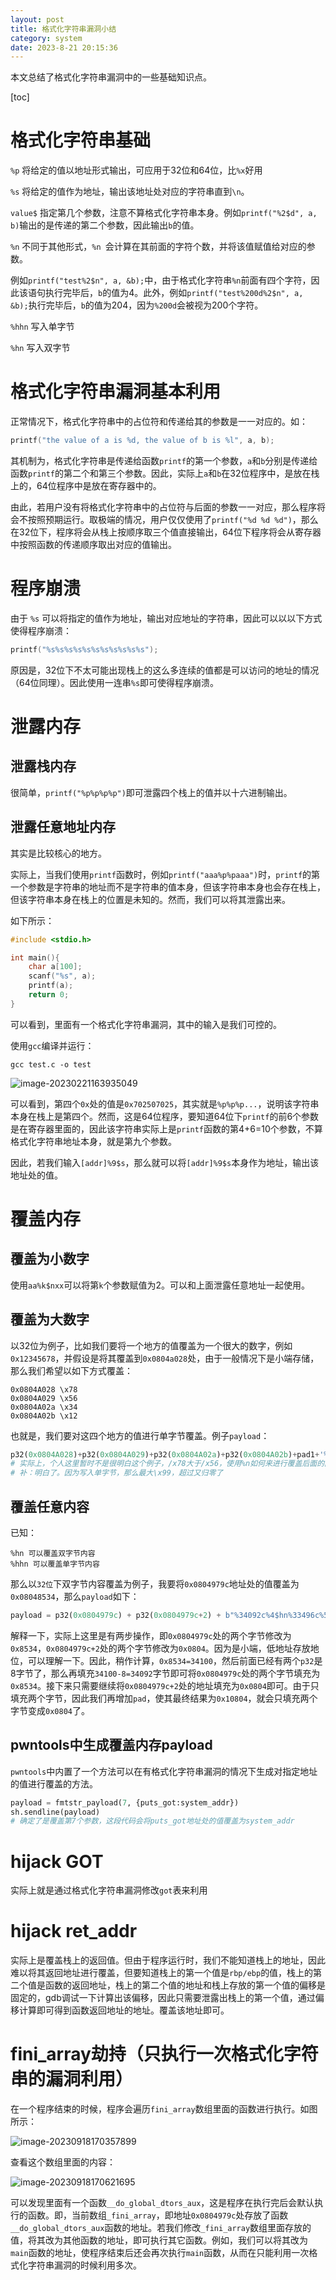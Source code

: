 ```yaml
---
layout: post
title: 格式化字符串漏洞小结
category: system
date: 2023-8-21 20:15:36
---
```

本文总结了格式化字符串漏洞中的一些基础知识点。
<!-- more -->
[toc]


# 格式化字符串基础

`%p` 将给定的值以地址形式输出，可应用于32位和64位，比`%x`好用

`%s` 将给定的值作为地址，输出该地址处对应的字符串直到`\n`。

`value$` 指定第几个参数，注意不算格式化字符串本身。例如`printf("%2$d", a, b)`输出的是传递的第二个参数，因此输出`b`的值。

`%n` 不同于其他形式，`%n `会计算在其前面的字符个数，并将该值赋值给对应的参数。

例如`printf("test%2$n", a, &b);`中，由于格式化字符串`%n`前面有四个字符，因此该语句执行完毕后，`b`的值为4。此外，例如`printf("test%200d%2$n", a, &b);`执行完毕后，`b`的值为204，因为`%200d`会被视为200个字符。

`%hhn` 写入单字节

`%hn` 写入双字节

# 格式化字符串漏洞基本利用

正常情况下，格式化字符串中的占位符和传递给其的参数是一一对应的。如：

```c
printf("the value of a is %d, the value of b is %l", a, b);
```

其机制为，格式化字符串是传递给函数`printf`的第一个参数，`a`和`b`分别是传递给函数`printf`的第二个和第三个参数。因此，实际上`a`和`b`在32位程序中，是放在栈上的，64位程序中是放在寄存器中的。

由此，若用户没有将格式化字符串中的占位符与后面的参数一一对应，那么程序将会不按照预期运行。取极端的情况，用户仅仅使用了`printf("%d %d %d")`，那么在32位下，程序将会从栈上按顺序取三个值直接输出，64位下程序将会从寄存器中按照函数的传递顺序取出对应的值输出。

# 程序崩溃

由于 `%s` 可以将指定的值作为地址，输出对应地址的字符串，因此可以以以下方式使得程序崩溃：

```c
printf("%s%s%s%s%s%s%s%s%s%s%s");
```

原因是，32位下不太可能出现栈上的这么多连续的值都是可以访问的地址的情况（64位同理）。因此使用一连串`%s`即可使得程序崩溃。

# 泄露内存

## 泄露栈内存

很简单，`printf("%p%p%p%p")`即可泄露四个栈上的值并以十六进制输出。

## 泄露任意地址内存

其实是比较核心的地方。

实际上，当我们使用`printf`函数时，例如`printf("aaa%p%paaa")`时，`printf`的第一个参数是字符串的地址而不是字符串的值本身，但该字符串本身也会存在栈上，但该字符串本身在栈上的位置是未知的。然而，我们可以将其泄露出来。

如下所示：

```c
#include <stdio.h>

int main(){
    char a[100];
    scanf("%s", a);
    printf(a);
    return 0;
}
```

可以看到，里面有一个格式化字符串漏洞，其中的输入是我们可控的。

使用`gcc`编译并运行：

`gcc test.c -o test`

![image-20230221163935049](https://ltfallpics.oss-cn-hangzhou.aliyuncs.com/images/image-20230221163935049.png)

可以看到，第四个`0x`处的值是`0x702507025`，其实就是`%p%p%p...`，说明该字符串本身在栈上是第四个。然而，这是64位程序，要知道64位下`printf`的前6个参数是在寄存器里面的，因此该字符串实际上是`printf`函数的第4+6=10个参数，不算格式化字符串地址本身，就是第九个参数。

因此，若我们输入`[addr]%9$s`，那么就可以将`[addr]%9$s`本身作为地址，输出该地址处的值。

# 覆盖内存

## 覆盖为小数字

使用`aa%k$nxx`可以将第`k`个参数赋值为2。可以和上面泄露任意地址一起使用。

## 覆盖为大数字

以32位为例子，比如我们要将一个地方的值覆盖为一个很大的数字，例如`0x12345678`，并假设是将其覆盖到`0x0804a028`处，由于一般情况下是小端存储，那么我们希望以如下方式覆盖：

```
0x0804A028 \x78
0x0804A029 \x56
0x0804A02a \x34
0x0804A02b \x12
```

也就是，我们要对这四个地方的值进行单字节覆盖。例子`payload`：

```python
p32(0x0804A028)+p32(0x0804A029)+p32(0x0804A02a)+p32(0x0804A02b)+pad1+'%6$n'+pad2+'%7$n'+pad3+'%8$n'+pad4+'%9$n'
# 实际上，个人这里暂时不是很明白这个例子，/x78大于/x56，使用%n如何来进行覆盖后面的内容呢？
# 补：明白了。因为写入单字节，那么最大\x99，超过又归零了
```

## 覆盖任意内容

已知：

```
%hn 可以覆盖双字节内容
%hhn 可以覆盖单字节内容
```

那么以`32位`下双字节内容覆盖为例子，我要将`0x0804979c`地址处的值覆盖为`0x08048534`，那么`payload`如下：

```python
payload = p32(0x0804979c) + p32(0x0804979c+2) + b"%34092c%4$hn%33496c%5$hn"
```

解释一下，实际上这里是有两步操作，即`0x0804979c`处的两个字节修改为`0x8534`，`0x0804979c+2`处的两个字节修改为`0x0804`。因为是小端，低地址存放地位，可以理解一下。因此，稍作计算，`0x8534=34100`，然后前面已经有两个`p32`是8字节了，那么再填充`34100-8=34092`字节即可将`0x0804979c`处的两个字节填充为`0x8534`。接下来只需要继续将`0x0804979c+2`处的地址填充为`0x0804`即可。由于只填充两个字节，因此我们再增加`pad`，使其最终结果为`0x10804`，就会只填充两个字节变成`0x0804`了。

## pwntools中生成覆盖内存payload

`pwntools`中内置了一个方法可以在有格式化字符串漏洞的情况下生成对指定地址的值进行覆盖的方法。

```python
payload = fmtstr_payload(7, {puts_got:system_addr})
sh.sendline(payload)
# 确定了是覆盖第7个参数，这段代码会将puts_got地址处的值覆盖为system_addr
```

# hijack GOT

实际上就是通过格式化字符串漏洞修改`got`表来利用

# hijack ret_addr

实际上是覆盖栈上的返回值。但由于程序运行时，我们不能知道栈上的地址，因此难以将其返回地址进行覆盖，但要知道栈上的第一个值是`rbp/ebp`的值，栈上的第二个值是函数的返回地址，栈上的第二个值的地址和栈上存放的第一个值的偏移是固定的，gdb调试一下计算出该偏移，因此只需要泄露出栈上的第一个值，通过偏移计算即可得到函数返回地址的地址。覆盖该地址即可。

# fini_array劫持（只执行一次格式化字符串的漏洞利用）

在一个程序结束的时候，程序会遍历`fini_array`数组里面的函数进行执行。如图所示：

![image-20230918170357899](https://ltfallpics.oss-cn-hangzhou.aliyuncs.com/images/202309181703063.png)

查看这个数组里面的内容：

![image-20230918170621695](https://ltfallpics.oss-cn-hangzhou.aliyuncs.com/images/202309181706731.png)

可以发现里面有一个函数`__do_global_dtors_aux`，这是程序在执行完后会默认执行的函数。即，当前数组`_fini_array`，即地址`0x0804979c`处存放了函数`__do_global_dtors_aux`函数的地址。若我们修改`_fini_array`数组里面存放的值，将其改为其他函数的地址，即可执行其它函数。例如，我们可以将其改为`main`函数的地址，使程序结束后还会再次执行`main`函数，从而在只能利用一次格式化字符串漏洞的时候利用多次。